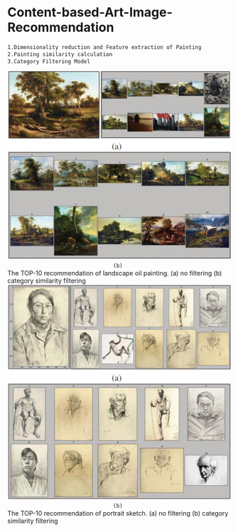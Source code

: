 # Content-based-Art-Image-Recommendation
```
1.Dimensionality reduction and Feature extraction of Painting
2.Painting similarity calculation
3.Category Filtering Model
```
![](https://github.com/YuanSiping/Content-based-Art-Image-Recommendation/blob/master/result/oil.jpg)
<br>　　　　　　　　　　　　　　　　　`(b)`<br/>
The TOP-10 recommendation of landscape oil painting. (a) no filtering (b) category similarity filtering
![](https://github.com/YuanSiping/Content-based-Art-Image-Recommendation/blob/master/result/sketch.jpg)
<br>　　　　　　　　　　　　　　　　　`(b)`<br/>
The TOP-10 recommendation of portrait sketch. (a) no filtering (b) category similarity filtering
